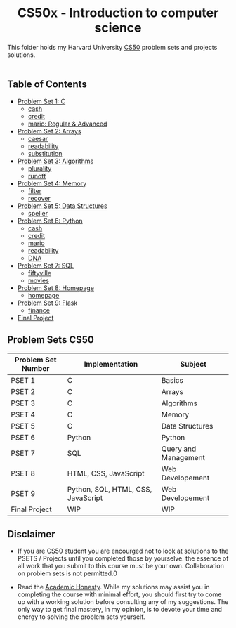 <h1 align="center"> CS50x - Introduction to computer science </h1>

This folder holds my Harvard University <a href="https://cs50.harvard.edu/x/2022/">CS50</a> problem sets and projects solutions.
<br/><br/>

## Table of Contents

- [Problem Set 1: C](pset1)
  - [cash](pset1/cash)
  - [credit](pset1/credit)
  - [mario: Regular & Advanced](pset1/mario)
- [Problem Set 2: Arrays](pset2)
  - [caesar](pset2/caesar)
  - [readability](pset2/readability)
  - [substitution](pset2/substitution)
- [Problem Set 3: Algorithms](pset3)
  - [plurality](pset3/plurality)
  - [runoff](pset3/runoff)
- [Problem Set 4: Memory](pset4)
  - [filter](pset4/filter)
  - [recover](pset4/recover)
- [Problem Set 5: Data Structures](pset5)
  - [speller](pset5/speller)
- [Problem Set 6: Python](pset6)
  - [cash](pset6/cash)
  - [credit](pset6/credit)
  - [mario](pset6/mario)
  - [readability](pset6/readability)
  - [DNA](pset6/DNA)
- [Problem Set 7: SQL](pset7)
  - [fiftyville](pset7/fiftyville)
  - [movies](pset7/movies)
- [Problem Set 8: Homepage](pset8)
  - [homepage](pset8/homepage)
- [Problem Set 9: Flask](pset9)
  - [finance](pset9/finance)
- [Final Project](final)

## Problem Sets CS50

| Problem Set Number | Implementation                     | Subject              |
| ------------------ | ---------------------------------- | -------------------- |
| PSET 1             | C                                  | Basics               |
| PSET 2             | C                                  | Arrays               |
| PSET 3             | C                                  | Algorithms           |
| PSET 4             | C                                  | Memory               |
| PSET 5             | C                                  | Data Structures      |
| PSET 6             | Python                             | Python               |
| PSET 7             | SQL                                | Query and Management |
| PSET 8             | HTML, CSS, JavaScript              | Web Developement     |
| PSET 9             | Python, SQL, HTML, CSS, JavaScript | Web Developement     |
| Final Project      | WIP                                | WIP                  |

## Disclaimer

- If you are CS50 student you are encourged not to look at solutions to the PSETS / Projects until you completed those by yourselve. the essence of all work that you submit to this course must be your own. Collaboration on problem sets is not permitted.0

- Read the [Academic Honesty](https://cs50.harvard.edu/x/2021/honesty/). While my solutions may assist you in completing the course with minimal effort, you should first try to come up with a working solution before consulting any of my suggestions. The only way to get final mastery, in my opinion, is to devote your time and energy to solving the problem sets yourself.
